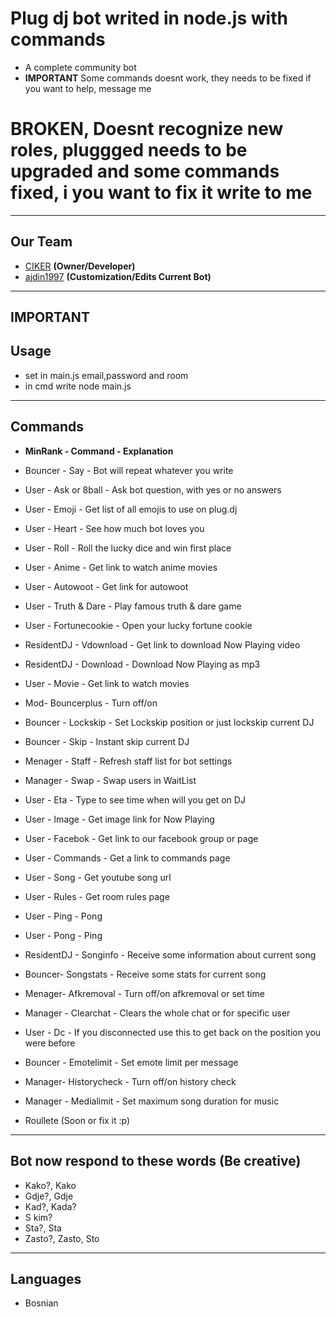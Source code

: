 # Plug dj bot writed in node.js with commands
- A complete community bot
-  __IMPORTANT__ Some commands doesnt work, they needs to be fixed if you want to help, message me

# BROKEN, Doesnt recognize new roles, pluggged needs to be upgraded and some commands fixed, i you want to fix it write to me

-------------
Our Team
---
 - [CIKER]() __(Owner/Developer)__
 - [ajdin1997]() __(Customization/Edits Current Bot)__

-----------------
IMPORTANT
-----------------
Usage
---

* set in main.js email,password and room
* in cmd write node main.js

-----------------
Commands
---
- __MinRank - Command -  Explanation__

- Bouncer - Say - Bot will repeat whatever you write
- User - Ask or 8ball - Ask bot question, with yes or no answers
- User - Emoji - Get list of all emojis to use on plug.dj
- User - Heart - See how much bot loves you
- User - Roll - Roll the lucky dice and win first place
- User - Anime - Get link to watch anime movies
- User - Autowoot - Get link for autowoot
- User - Truth & Dare - Play famous truth & dare game
- User - Fortunecookie - Open your lucky fortune cookie
- ResidentDJ - Vdownload - Get link to download Now Playing video
- ResidentDJ - Download - Download Now Playing as mp3
- User - Movie - Get link to watch movies
- Mod- Bouncerplus - Turn off/on 
- Bouncer - Lockskip - Set Lockskip position or just lockskip current DJ
- Bouncer - Skip - Instant skip current DJ
- Menager - Staff - Refresh staff list for bot settings
- Manager - Swap - Swap users in WaitList
- User - Eta - Type to see time when will you get on DJ
- User - Image - Get image link for Now Playing
- User - Facebok - Get link to our facebook group or page
- User - Commands - Get a link to commands page
- User - Song - Get youtube song url
- User - Rules - Get room rules page
- User - Ping - Pong
- User - Pong - Ping
- ResidentDJ - Songinfo - Receive some information about current song
- Bouncer- Songstats -  Receive some stats for current song
- Menager- Afkremoval - Turn off/on afkremoval or set time
- Manager - Clearchat - Clears the whole chat or for specific user
- User - Dc - If you disconnected use this to get back on the position you were before
- Bouncer - Emotelimit - Set emote limit per message
- Manager- Historycheck - Turn off/on history check
- Manager - Medialimit - Set maximum song duration for music
- Roullete (Soon or fix it :p)

-----------------
Bot now respond to these words (Be creative)
---

- Kako?, Kako
- Gdje?, Gdje
- Kad?, Kada?
- S kim?
- Sta?, Sta
- Zasto?, Zasto, Sto

-----------------
Languages
---

- Bosnian
